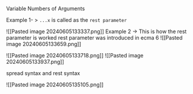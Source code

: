 Variable Numbers of Arguments

Example 1- > 
`...x` is called as the `rest parameter`

![[Pasted image 20240605133337.png]]
Example 2 -> 
This is how the rest parameter is worked
rest parameter was introduced in ecma 6
![[Pasted image 20240605133659.png]]

![[Pasted image 20240605133718.png]]
![[Pasted image 20240605133937.png]]

spread syntax and rest syntax

![[Pasted image 20240605135105.png]]